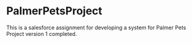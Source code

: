 # PalmerPetsProject
This is a salesforce assignment for developing a system for Palmer Pets 
Project version 1 completed.